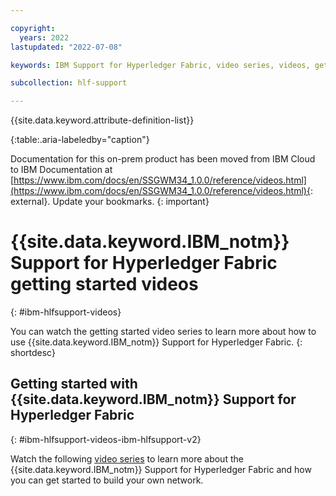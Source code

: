 ```yaml
---

copyright:
  years: 2022
lastupdated: "2022-07-08"

keywords: IBM Support for Hyperledger Fabric, video series, videos, getting started videos, demo videos

subcollection: hlf-support

---
```


{{site.data.keyword.attribute-definition-list}}

{:table:.aria-labeledby="caption"}







Documentation for this on-prem product has been moved from IBM Cloud to IBM Documentation at [https://www.ibm.com/docs/en/SSGWM34_1.0.0/reference/videos.html](https://www.ibm.com/docs/en/SSGWM34_1.0.0/reference/videos.html){: external}. Update your bookmarks.
{: important}

# {{site.data.keyword.IBM_notm}} Support for Hyperledger Fabric getting started videos
{: #ibm-hlfsupport-videos}

You can watch the getting started video series to learn more about how to use {{site.data.keyword.IBM_notm}} Support for Hyperledger Fabric.
{: shortdesc}

## Getting started with {{site.data.keyword.IBM_notm}} Support for Hyperledger Fabric
{: #ibm-hlfsupport-videos-ibm-hlfsupport-v2}

Watch the following [video series]( http://ibm.biz/BlockchainPlatformSeries) to learn more about the {{site.data.keyword.IBM_notm}} Support for Hyperledger Fabric and how you can get started to build your own network.

